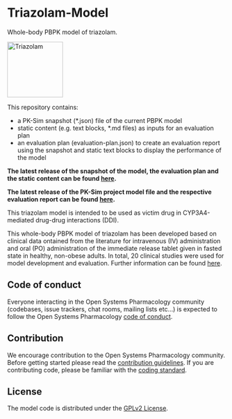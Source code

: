 # Triazolam-Model
Whole-body PBPK model of triazolam.

<a title="Triazolam" href="https://commons.wikimedia.org/wiki/File:Triazolam.svg"><img width="128" alt="Triazolam" src="https://upload.wikimedia.org/wikipedia/commons/thumb/f/ff/Triazolam.svg/128px-Triazolam.svg.png"></a>


This repository contains:

- a PK-Sim snapshot (*.json) file of the current PBPK model
- static content (e.g. text blocks, *.md files) as inputs for an evaluation plan
- an evaluation plan (evaluation-plan.json) to create an evaluation report using the snapshot and static text blocks to display the performance of the model

**The latest release of the snapshot of the model, the evaluation plan and the static content can be found [here](../../releases/latest).**

**The latest release of the PK-Sim project model file and the respective evaluation report can be found [here](https://github.com/Open-Systems-Pharmacology/OSP-PBPK-Model-Library/releases/latest).**



This triazolam model is intended to be used as victim drug in CYP3A4-mediated drug-drug interactions (DDI).

This whole-body PBPK model of triazolam has been developed based on clinical data ontained from the literature for intravenous (IV) administration and oral (PO) administration of the immediate release tablet given in fasted state in healthy, non-obese adults. In total, 20 clinical studies were used for model development and evaluation. Further information can be found [here](../../releases/latest).

## Code of conduct

Everyone interacting in the Open Systems Pharmacology community (codebases, issue trackers, chat rooms, mailing lists etc...) is expected to follow the Open Systems Pharmacology [code of conduct](https://github.com/Open-Systems-Pharmacology/Suite/blob/master/CODE_OF_CONDUCT.md#contributor-covenant-code-of-conduct).

## Contribution

We encourage contribution to the Open Systems Pharmacology community. Before getting started please read the [contribution guidelines](https://github.com/Open-Systems-Pharmacology/Suite/blob/master/CONTRIBUTING.md#ways-to-contribute). If you are contributing code, please be familiar with the [coding standard](https://github.com/Open-Systems-Pharmacology/Suite/blob/master/CODING_STANDARDS.md#visual-studio-settings).

## License

The model code is distributed under the [GPLv2 License](https://github.com/Open-Systems-Pharmacology/Suite/blob/develop/LICENSE).
